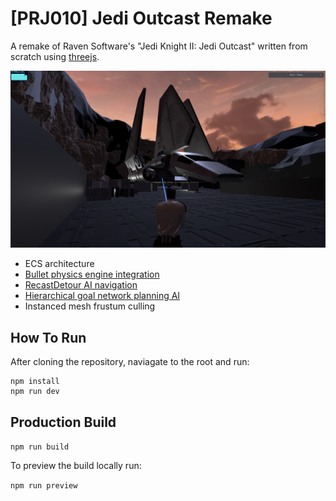 # [PRJ010] Jedi Outcast Remake

A remake of Raven Software's "Jedi Knight II: Jedi Outcast" written from scratch using [threejs](https://threejs.org/).

![capture](./capture.png)

- ECS architecture
- [Bullet physics engine integration](https://github.com/kripken/ammo.js)
- [RecastDetour AI navigation](https://github.com/isaac-mason/recast-navigation-js/tree/main)
- [Hierarchical goal network planning AI](https://github.com/Grimrukh/SoulsAI)
- Instanced mesh frustum culling

## How To Run

After cloning the repository, naviagate to the root and run:

```
npm install
npm run dev
```

## Production Build

`npm run build`

To preview the build locally run:

`npm run preview`
